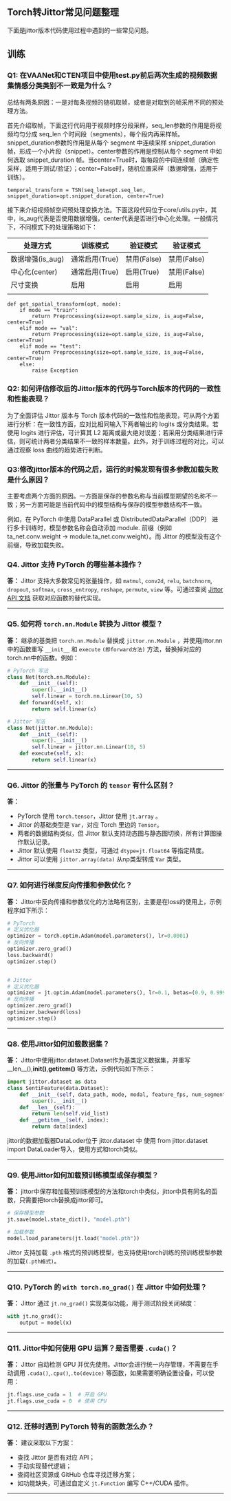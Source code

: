 ## Torch转Jittor常见问题整理

下面是jittor版本代码使用过程中遇到的一些常见问题。

## 训练

### Q1: 在VAANet和CTEN项目中使用test.py前后两次生成的视频数据集情感分类类别不一致是为什么？
总结有两条原因：一是对每条视频的随机取帧，或者是对取到的帧采用不同的预处理方法。

首先介绍取帧，下面这行代码用于视频时序分段采样，seq_len参数的作用是将视频均匀分成 seq_len 个时间段（segments），每个段内再采样帧。snippet_duration参数的作用是从每个 segment 中连续采样 snippet_duration 帧，形成一个小片段（snippet）。center参数的作用是控制从每个 segment 中如何选取 snippet_duration 帧。当center=True时，取每段的中间连续帧（确定性采样，适用于测试/验证）；center=False时，随机位置采样（数据增强，适用于训练）。

```text
temporal_transform = TSN(seq_len=opt.seq_len, snippet_duration=opt.snippet_duration, center=True)
```


接下来介绍视频帧空间预处理变换方法。下面这段代码位于core/utils.py中，其中，is_aug代表是否使用数据增强，center代表是否进行中心化处理。一般情况下，不同模式下的处理策略如下：

|处理方式  |训练模式 |验证模式|验证模式|
|---------|---------|---------|---------|
|数据增强(is_aug)| 通常启用(True) |禁用(False)|禁用(False)|
|中心化(center) |通常启用(True) |启用(True)|禁用(False)|
|尺寸变换| 启用 |启用|启用|
||||

```text
def get_spatial_transform(opt, mode):
    if mode == "train":
        return Preprocessing(size=opt.sample_size, is_aug=False, center=True)
    elif mode == "val":
        return Preprocessing(size=opt.sample_size, is_aug=False, center=True)
    elif mode == "test":
        return Preprocessing(size=opt.sample_size, is_aug=False, center=True)
    else:
        raise Exception
```

### Q2: 如何评估修改后的Jittor版本的代码与Torch版本的代码的一致性和性能表现？
为了全面评估 Jittor 版本与 Torch 版本代码的一致性和性能表现，可从两个方面进行分析：在一致性方面，应对比相同输入下两者输出的 logits 或分类结果。若使用 logits 进行评估，可计算其 L2 距离或最大绝对误差；若采用分类结果进行评估，则可统计两者分类结果不一致的样本数量。此外，对于训练过程的对比，可以通过观察 loss 曲线的趋势进行判断。


### Q3:修改jittor版本的代码之后，运行的时候发现有很多参数加载失败是什么原因？
主要考虑两个方面的原因。一方面是保存的参数名称与当前模型期望的名称不一致；另一方面可能是当前代码中的模型结构与保存的模型参数结构不一致。

例如，在 PyTorch 中使用 DataParallel 或 DistributedDataParallel（DDP） 进行多卡训练时，模型参数名称会自动添加 module. 前缀（例如 ta_net.conv.weight → module.ta_net.conv.weight）。而 Jittor 的模型没有这个前缀，导致加载失败。

### Q4. Jittor 支持 PyTorch 的哪些基本操作？

**答：** Jittor 支持大多数常见的张量操作，如 `matmul`, `conv2d`, `relu`, `batchnorm`, `dropout`, `softmax`, `cross_entropy`, `reshape`, `permute`, `view` 等。可通过查阅 [Jittor API 文档](https://cg.cs.tsinghua.edu.cn/jittor/api/) 获取对应函数的替代实现。

---

### Q5. 如何将 `torch.nn.Module` 转换为 Jittor 模型？

**答：** 继承的基类把 `torch.nn.Module` 替换成 `jittor.nn.Module` ，并使用jittor.nn中的函数重写 `__init__` 和 `execute`  `(即forward方法)` 方法，替换掉对应的torch.nn中的函数。例如：

```python
# PyTorch 写法
class Net(torch.nn.Module):
    def __init__(self):
        super().__init__()
        self.linear = torch.nn.Linear(10, 5)
    def forward(self, x):
        return self.linear(x)

# Jittor 写法
class Net(jittor.nn.Module):
    def __init__(self):
        super().__init__()
        self.linear = jittor.nn.Linear(10, 5)
    def execute(self, x):
        return self.linear(x)
```

---

### Q6. Jittor 的张量与 PyTorch 的 `tensor` 有什么区别？

**答：**
- PyTorch 使用 `torch.tensor`，Jittor 使用 `jt.array` 。
- Jittor 的基础类型是 `Var`，对应 Torch 里边的 `Tensor`。
- 两者的数据结构类似，但 Jittor 默认支持动态图与静态图切换，所有计算图操作默认记录。
- Jittor 默认使用 `float32` 类型，可通过 `dtype=jt.float64` 等指定精度。
- Jittor 可以使用 `jittor.array(data)` 从np类型转成 `Var` 类型。

---

### Q7. 如何进行梯度反向传播和参数优化？

**答：**
Jittor中反向传播和参数优化的方法略有区别，主要是在loss的使用上，示例程序如下所示：

```python
# PyTorch
# 定义优化器
optimizer = torch.optim.Adam(model.parameters(), lr=0.0001)
# 反向传播
optimizer.zero_grad()
loss.backward()
optimizer.step()


# Jittor
# 定义优化器
optimizer = jt.optim.Adam(model.parameters(), lr=0.1, betas=(0.9, 0.999), weight_decay=0.0005)
# 反向传播
optimizer.zero_grad()
optimizer.backward(loss)
optimizer.step()
```
---
### Q8. 使用Jittor如何加载数据集？

**答：**
Jittor中使用jittor.dataset.Dataset作为基类定义数据集，并重写__len__(),__init()__,__getitem()__ 等方法，示例代码如下所示：

```python
import jittor.dataset as data
class SentiFeature(data.Dataset):
    def __init__(self, data_path, mode, modal, feature_fps, num_segments, sampling, seed=-1, supervision='point'):
        super().__init__()
    def __len__(self):
        return len(self.vid_list)
    def __getitem__(self, index):
        return data[index]
```
jittor的数据加载器DataLoder位于 jittor.dataset 中 使用 from jittor.dataset import DataLoader导入，使用方式和torch类似。


---

### Q9. 使用Jittor如何加载预训练模型或保存模型？

**答：**
jittor中保存和加载预训练模型的方法和torch中类似，jittor中具有同名的函数，只需要把torch替换成jittor即可。
```python
# 保存模型参数
jt.save(model.state_dict(), "model.pth")

# 加载参数
model.load_parameters(jt.load("model.pth"))
```
Jittor 支持加载 `.pth` 格式的预训练模型，也支持使用torch训练的预训练模型参数的加载`(.pth格式)`。

---

### Q10. PyTorch 的 `with torch.no_grad()` 在 Jittor 中如何处理？

**答：** Jittor 通过 `jt.no_grad()` 实现类似功能，用于测试阶段关闭梯度：

```python
with jt.no_grad():
    output = model(x)
```

---

### Q11. Jittor中如何使用 GPU 运算？是否需要 `.cuda()`？

**答：**
Jittor 自动检测 GPU 并优先使用。Jittor会进行统一内存管理，不需要在手动调用 `.cuda()`,`.cpu()`,`.to(device)` 等函数，如果需要明确设置设备，可以使用：

```python
jt.flags.use_cuda = 1  # 开启 GPU
jt.flags.use_cuda = 0  # 使用 CPU
```

---


### Q12. 迁移时遇到 PyTorch 特有的函数怎么办？

**答：**
建议采取以下方案：
- 查找 Jittor 是否有对应 API；
- 手动实现替代逻辑；
- 查阅社区资源或 GitHub 仓库寻找迁移方案；
- 如功能缺失，可通过自定义 `jt.Function` 编写 C++/CUDA 插件。

---


